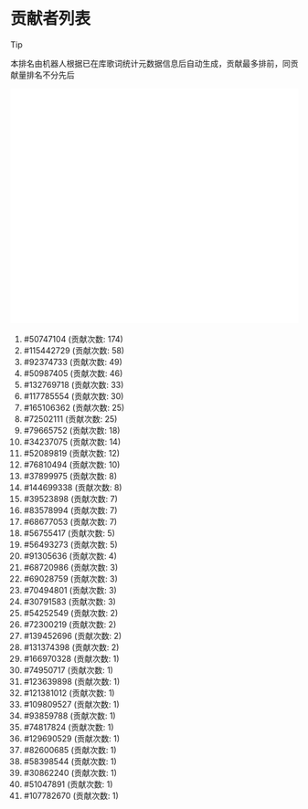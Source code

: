 # 贡献者列表

> [!TIP]
> 本排名由机器人根据已在库歌词统计元数据信息后自动生成，贡献最多排前，同贡献量排名不分先后

![贡献者头像画廊](./CONTRIBUTORS.svg)

1. #50747104 (贡献次数: 174)
2. #115442729 (贡献次数: 58)
3. #92374733 (贡献次数: 49)
4. #50987405 (贡献次数: 46)
5. #132769718 (贡献次数: 33)
6. #117785554 (贡献次数: 30)
7. #165106362 (贡献次数: 25)
8. #72502111 (贡献次数: 25)
9. #79665752 (贡献次数: 18)
10. #34237075 (贡献次数: 14)
11. #52089819 (贡献次数: 12)
12. #76810494 (贡献次数: 10)
13. #37899975 (贡献次数: 8)
14. #144699338 (贡献次数: 8)
15. #39523898 (贡献次数: 7)
16. #83578994 (贡献次数: 7)
17. #68677053 (贡献次数: 7)
18. #56755417 (贡献次数: 5)
19. #56493273 (贡献次数: 5)
20. #91305636 (贡献次数: 4)
21. #68720986 (贡献次数: 3)
22. #69028759 (贡献次数: 3)
23. #70494801 (贡献次数: 3)
24. #30791583 (贡献次数: 3)
25. #54252549 (贡献次数: 2)
26. #72300219 (贡献次数: 2)
27. #139452696 (贡献次数: 2)
28. #131374398 (贡献次数: 2)
29. #166970328 (贡献次数: 1)
30. #74950717 (贡献次数: 1)
31. #123639898 (贡献次数: 1)
32. #121381012 (贡献次数: 1)
33. #109809527 (贡献次数: 1)
34. #93859788 (贡献次数: 1)
35. #74817824 (贡献次数: 1)
36. #129690529 (贡献次数: 1)
37. #82600685 (贡献次数: 1)
38. #58398544 (贡献次数: 1)
39. #30862240 (贡献次数: 1)
40. #51047891 (贡献次数: 1)
41. #107782670 (贡献次数: 1)

